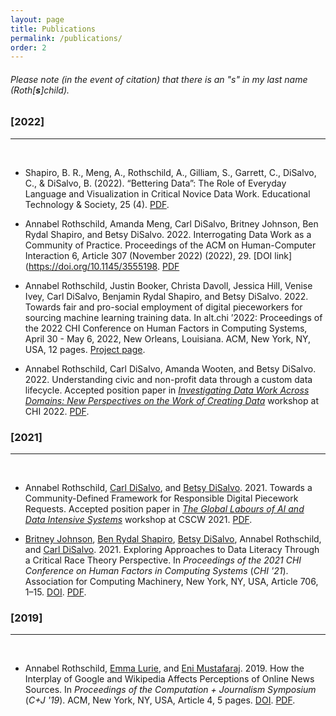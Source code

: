 ```yaml
---
layout: page
title: Publications
permalink: /publications/
order: 2
---
```


###### Please note (in the event of citation) that there is an "s" in my last name (Roth[__s__]child). ######

<!-- * TOC
{:toc} -->

### [2022]
------
<br>

* Shapiro, B. R., Meng, A., Rothschild, A., Gilliam, S., Garrett, C., DiSalvo, C., & DiSalvo, B. (2022). “Bettering Data”: The
Role of Everyday Language and Visualization in Critical Novice Data Work. Educational Technology & Society, 25 (4). [PDF](https://drive.google.com/file/d/1gWUpUSR472PncKKMseQyJ8h3oZMU9ibD/view).

* Annabel Rothschild, Amanda Meng, Carl DiSalvo, Britney Johnson, Ben Rydal Shapiro, and Betsy DiSalvo. 2022. Interrogating Data Work as a Community of Practice. Proceedings of the ACM on Human-Computer Interaction 6, Article 307 (November 2022) (2022), 29. [DOI link](https://doi.org/10.1145/3555198. [PDF](/documents/Rothschild_CSCW_22.pdf)


* Annabel Rothschild, Justin Booker, Christa Davoll, Jessica Hill, Venise Ivey, Carl DiSalvo, Benjamin Rydal Shapiro, and Betsy DiSalvo. 2022. Towards fair and pro-social employment of digital pieceworkers for sourcing machine learning training data. In alt.chi ’2022: Proceedings of the 2022 CHI Conference on Human Factors in Computing Systems, April 30 - May 6, 2022, New Orleans, Louisiana. ACM, New York, NY, USA, 12 pages. [Project page](https://annabelrothschild.com/projects/alt.chi-22/pro-social_crowd_collaborator_recruitment_guidelines).

* Annabel Rothschild, Carl DiSalvo, Amanda Wooten, and Betsy DiSalvo. 2022. Understanding civic and non-profit data through a custom data lifecycle. Accepted position paper in [_Investigating Data Work Across Domains: New Perspectives on the Work of Creating Data_](https://web.asu.edu/dataworkworkshopchi2022/home) workshop at CHI 2022. [PDF](/documents/Rothschild_NonProfitCivicData_2022.pdf).

### [2021]
------
<br>

* Annabel Rothschild, [Carl DiSalvo](https://www.carldisalvo.com/), and [Betsy DiSalvo](http://www.betsydisalvo.com/). 2021. Towards a Community-Defined Framework for Responsible Digital Piecework Requests. Accepted position paper in [_The Global Labours of AI and Data Intensive Systems_](https://globaltechandsociety.red/cscw2021/) workshop at CSCW 2021. [PDF](/documents/Rothschild_GlobalLabors_2021.pdf).

* [Britney Johnson](https://www.linkedin.com/in/britney-johnson-8b904555/), [Ben Rydal Shapiro](https://www.benrydal.com/), [Betsy DiSalvo](http://www.betsydisalvo.com/), Annabel Rothschild, and [Carl DiSalvo](https://www.carldisalvo.com/). 2021. Exploring Approaches to Data Literacy Through a Critical Race Theory Perspective. In _Proceedings of the 2021 CHI Conference on Human Factors in Computing Systems_ (_CHI '21_). Association for Computing Machinery, New York, NY, USA, Article 706, 1–15. [DOI](https://doi.org/10.1145/3411764.3445141). [PDF](/documents/Johnson_CHI_2021.pdf).

### [2019]
------
<br>

* Annabel Rothschild, [Emma Lurie](https://emmalurie.github.io/), and [Eni Mustafaraj](https://cs.wellesley.edu/~eni/index.html). 2019. How the Interplay of Google and Wikipedia Affects Perceptions of Online News Sources. In _Proceedings of the Computation + Journalism Symposium_ (_C+J '19_). ACM, New York, NY, USA, Article 4, 5 pages. [DOI](https://doi.org/10.475/123_4). [PDF](/documents/Rothschild_C+J_2019.pdf).
